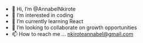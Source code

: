 - 👋 Hi, I’m @AnnabelNkirote
- 👀 I’m interested in coding
- 🌱 I’m currently learning React
- 💞️ I’m looking to collaborate on growth opportunities
- 📫 How to reach me ...
nkiroteannabel@gmail.com
<!---
AnnabelNkirote1/AnnabelNkirote1 is a ✨ special ✨ repository because its `README.md` (this file) appears on your GitHub profile.
You can click the Preview link to take a look at your changes.
--->
